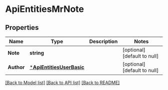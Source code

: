 # ApiEntitiesMrNote

## Properties
Name | Type | Description | Notes
------------ | ------------- | ------------- | -------------
**Note** | **string** |  | [optional] [default to null]
**Author** | [***ApiEntitiesUserBasic**](API_Entities_UserBasic.md) |  | [optional] [default to null]

[[Back to Model list]](../README.md#documentation-for-models) [[Back to API list]](../README.md#documentation-for-api-endpoints) [[Back to README]](../README.md)


